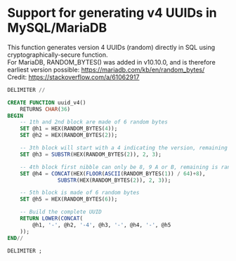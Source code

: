 # Support for generating v4 UUIDs in MySQL/MariaDB
This function generates version 4 UUIDs (random) directly in SQL using cryptographically-secure function.  
For MariaDB, RANDOM_BYTES() was added in v10.10.0, and is therefore earliest version possible: https://mariadb.com/kb/en/random_bytes/  
Credit: https://stackoverflow.com/a/61062917

```sql
DELIMITER //

CREATE FUNCTION uuid_v4()
    RETURNS CHAR(36)
BEGIN
    -- 1th and 2nd block are made of 6 random bytes
    SET @h1 = HEX(RANDOM_BYTES(4));
    SET @h2 = HEX(RANDOM_BYTES(2));

    -- 3th block will start with a 4 indicating the version, remaining is random
    SET @h3 = SUBSTR(HEX(RANDOM_BYTES(2)), 2, 3);

    -- 4th block first nibble can only be 8, 9 A or B, remaining is random
    SET @h4 = CONCAT(HEX(FLOOR(ASCII(RANDOM_BYTES(1)) / 64)+8),
                SUBSTR(HEX(RANDOM_BYTES(2)), 2, 3));

    -- 5th block is made of 6 random bytes
    SET @h5 = HEX(RANDOM_BYTES(6));

    -- Build the complete UUID
    RETURN LOWER(CONCAT(
        @h1, '-', @h2, '-4', @h3, '-', @h4, '-', @h5
    ));
END//

DELIMITER ;
```